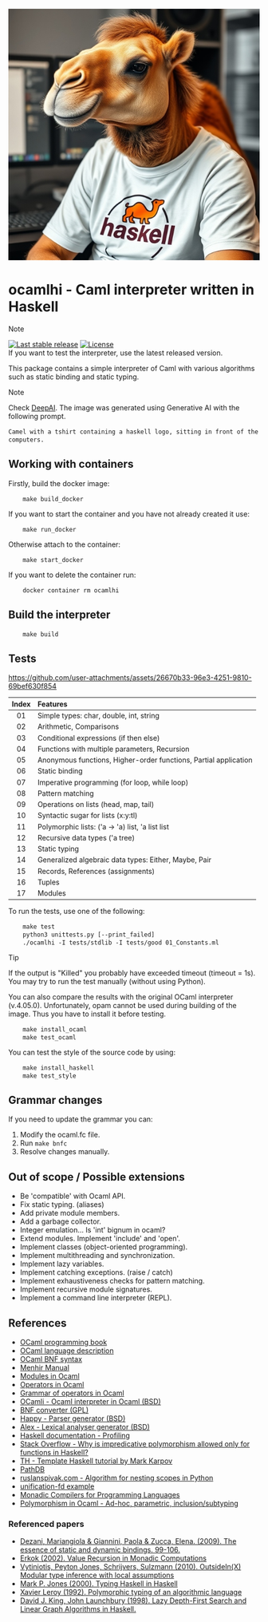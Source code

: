 ![Logo](./assets/ocamlhi.jpeg)

# ocamlhi - Caml interpreter written in Haskell

> [!NOTE]  
> [![Last stable release](https://img.shields.io/github/v/tag/pilusx/ocamlhi?label=Release)](https://github.com/pilusx/ocamlhi/releases/latest) [![License](https://img.shields.io/badge/License-BSD_3--Clause-red.svg)](LICENSE)  
> If you want to test the interpreter, use the latest released version.

This package contains a simple interpreter of Caml with various algorithms such as static binding and static typing.

> [!NOTE]  
> Check [DeepAI](https://deepai.org/machine-learning-model/text2img). The image was generated using Generative AI with the following prompt.
```
Camel with a tshirt containing a haskell logo, sitting in front of the computers.
```

## Working with containers
Firstly, build the docker image:
```
    make build_docker
```
If you want to start the container and you have not already created it use:
```
    make run_docker
```
Otherwise attach to the container:
```
    make start_docker
```
If you want to delete the container run:
```
    docker container rm ocamlhi
```

## Build the interpreter
```
    make build
```

## Tests
https://github.com/user-attachments/assets/26670b33-96e3-4251-9810-69bef630f854

| Index | Features      |
| :---: | :--------------- |
| 01 | Simple types: char, double, int, string|
| 02 | Arithmetic, Comparisons |
| 03 | Conditional expressions (if then else) |
| 04 | Functions with multiple parameters, Recursion | 
| 05 | Anonymous functions, Higher-order functions, Partial application |
| 06 | Static binding |
| 07 | Imperative programming (for loop, while loop)
| 08 | Pattern matching |
| 09 | Operations on lists (head, map, tail) | 
| 10 | Syntactic sugar for lists (x:y:tl) |
| 11 | Polymorphic lists: ('a -> 'a) list, 'a list list | 
| 12 | Recursive data types ('a tree) |
| 13 | Static typing |
| 14 | Generalized algebraic data types: Either, Maybe, Pair |
| 15 | Records, References (assignments) |
| 16 | Tuples |
| 17 | Modules |

To run the tests, use one of the following:
```
    make test
    python3 unittests.py [--print_failed]
    ./ocamlhi -I tests/stdlib -I tests/good 01_Constants.ml
```

> [!TIP]  
> If the output is "Killed" you probably have exceeded timeout (timeout = 1s). You may try to run the test manually (without using Python).

You can also compare the results with the original OCaml interpreter (v.4.05.0). Unfortunately, opam cannot be used during building of the image. Thus you have to install it before testing.
```
    make install_ocaml
    make test_ocaml
```

You can test the style of the source code by using:
```
    make install_haskell
    make test_style
```

## Grammar changes
If you need to update the grammar you can:
1. Modify the ocaml.fc file.
2. Run `make bnfc`
3. Resolve changes manually.

## Out of scope / Possible extensions
* Be 'compatible' with Ocaml API.   
* Fix static typing. (aliases)  
* Add private module members. 
* Add a garbage collector.  
* Integer emulation... Is 'int' bignum in ocaml?  
* Extend modules. Implement 'include' and 'open'.  
* Implement classes (object-oriented programming).  
* Implement multithreading and synchronization.  
* Implement lazy variables.  
* Implement catching exceptions. (raise / catch)  
* Implement exhaustiveness checks for pattern matching.   
* Implement recursive module signatures.  
* Implement a command line interpreter (REPL).  

## References
* [OCaml programming book](https://cs3110.github.io/textbook/chapters/interp/inference.html)
* [OCaml language description](https://caml.inria.fr/pub/docs/manual-ocaml/language.html)  
* [OCaml BNF syntax](http://www.willforge.fr/wikiosp/index.php/OCaml/BNF_syntax)  
* [Menhir Manual](http://gallium.inria.fr/~fpottier/menhir/manual.pdf)    
* [Modules in Ocaml](https://ocaml.org/learn/tutorials/modules.html)
* [Operators in Ocaml](https://caml.inria.fr/pub/docs/manual-ocaml/expr.html#ss%3Aexpr-operators)
* [Grammar of operators in Ocaml](https://caml.inria.fr/pub/docs/manual-ocaml/lex.html#infix-symbol)
* [OCamli - Ocaml interpreter in Ocaml (BSD)](https://github.com/johnwhitington/ocamli)  
* [BNF converter (GPL)](https://bnfc.digitalgrammars.com/)  
* [Happy - Parser generator (BSD)](https://www.haskell.org/happy/)  
* [Alex - Lexical analyser generator (BSD)](https://www.haskell.org/alex/)  
* [Haskell documentation - Profiling](https://downloads.haskell.org/~ghc/7.6.3/docs/html/users_guide/profiling.html)
* [Stack Overflow - Why is impredicative polymorphism allowed only for functions in Haskell?](https://stackoverflow.com/questions/56448814/why-is-impredicative-polymorphism-allowed-only-for-functions-in-haskell)
* [TH - Template Haskell tutorial by Mark Karpov](https://markkarpov.com/tutorial/th.html)
* [PathDB](https://github.com/maxsumrall/pathdb)
* [ruslanspivak.com - Algorithm for nesting scopes in Python](https://ruslanspivak.com/lsbasi-part14/)
* [unification-fd example](https://gist.github.com/gelisam/11068221)
* [Monadic Compilers for Programming Languages](https://wiki.haskell.org/Modular_Monadic_Compilers_for_Programming_Languages)
* [Polymorphism in Ocaml - Ad-hoc, parametric, inclusion/subtyping](https://stackoverflow.com/questions/33227667/polymorphism-in-ocaml-ad-hoc-parametric-inclusion-subtyping)

### Referenced papers
* [Dezani, Mariangiola & Giannini, Paola & Zucca, Elena. (2009). The essence of static and dynamic bindings. 99-106.](https://www.researchgate.net/publication/220829330_The_essence_of_static_and_dynamic_bindings)
* [Erkok (2002). Value Recursion in Monadic Computations](https://leventerkok.github.io/papers/erkok-thesis.pdf)
* [Vytiniotis, Peyton Jones, Schrijvers, Sulzmann (2010). OutsideIn(X) Modular type inference with local assumptions](https://www.microsoft.com/en-us/research/wp-content/uploads/2016/02/jfp-outsidein.pdf?from=http%3A%2F%2Fresearch.microsoft.com%2F%7Esimonpj%2Fpapers%2Fconstraints%2Fjfp-outsidein.pdf)
* [Mark P. Jones (2000). Typing Haskell in Haskell](https://web.cecs.pdx.edu/~mpj/thih/TypingHaskellInHaskell.html)
* [Xavier Leroy (1992). Polymorphic typing of an algorithmic language](https://xavierleroy.org/publi/phd-thesis.pdf)
* [David J. King, John Launchbury (1998). Lazy Depth-First Search and Linear Graph Algorithms in Haskell.](https://www.researchgate.net/publication/2295532_Lazy_Depth-First_Search_and_Linear_Graph_Algorithms_in_Haskell)
